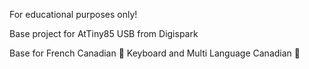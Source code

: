For educational purposes only!

Base project for AtTiny85 USB from Digispark

Base for French Canadian 🍁 Keyboard and Multi Language Canadian 🍁 
